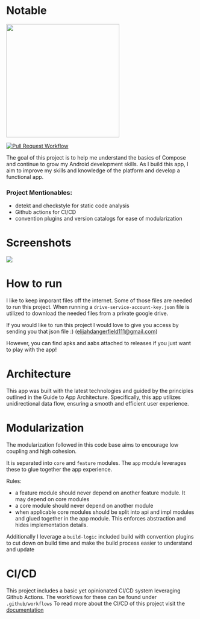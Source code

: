 # Notable

<img src="https://user-images.githubusercontent.com/45648517/218002812-154a6b51-c36d-4eba-8779-ab3129ca6b72.png"  width="300" height="300">

[![Pull Request Workflow](https://github.com/Elijah-Dangerfield/Notable/actions/workflows/on_pr.yml/badge.svg?branch=main)](https://github.com/Elijah-Dangerfield/Notable/actions/workflows/on_pr.yml)

The goal of this project is to help me understand the basics of Compose and continue to grow my Android development skills. As I build this app, I aim to improve my skills and knowledge of the platform and develop a functional app.

### Project Mentionables: 
- detekt and checkstyle for static code analysis
- Github actions for CI/CD
- convention plugins and version catalogs for ease of modularization

# Screenshots
![](https://user-images.githubusercontent.com/45648517/218001548-270e9fff-c00a-44b7-a15d-80f2683e7ab2.png)

# How to run

I like to keep imporant files off the internet. Some of those files are needed to run this project. When running a  `drive-service-account-key.json` file is utilized to download the needed files from a private google drive. 

If you would like to run this project I would love to give you access by sending you that json file :) (elijahdangerfield111@gmail.com)

However, you can find apks and aabs attached to releases if you just want to play with the app!

# Architecture

This app was built with the latest technologies and guided by the principles outlined in the Guide to App Architecture. Specifically, this app utilizes unidirectional data flow, ensuring a smooth and efficient user experience.

# Modularization

The modularization followed in this code base aims to encourage low coupling and high cohesion. 

It is separated into `core` and `feature` modules. The `app` module leverages these to glue together the app experience. 

Rules:
- a feature module should never depend on another feature module. It may depend on core modules
- a core module should never depend on another module
- when applicable core modules should be split into api and impl modules and glued together in the app module. This enforces abstraction and hides implementation details. 

Additionally I leverage a `build-logic` included build with convention plugins to cut down on build time and make the build process easier to understand and update

# CI/CD

This project includes a basic yet opinionated CI/CD system leveraging Github Actions.
The workflows for these can be found under `.github/workflows`
To read more about the CI/CD of this project visit the [documentation](https://github.com/Elijah-Dangerfield/notable/blob/main/docs/ci.md)
